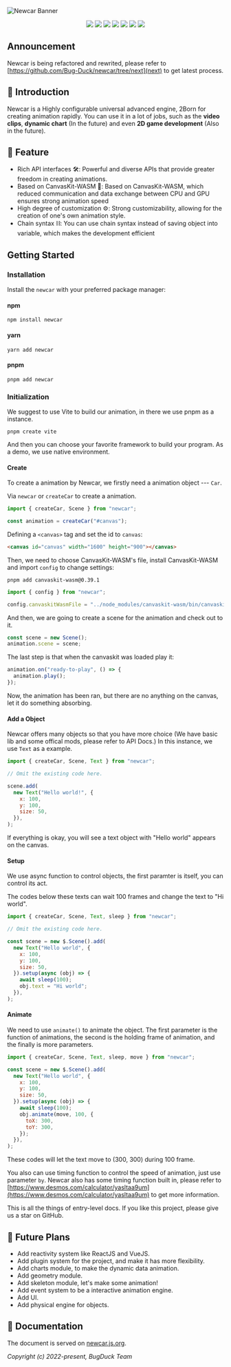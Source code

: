 <picture>
  <source media="(prefers-color-scheme: dark)" srcset="https://github.com/Bug-Duck/newcar/assets/73536163/0a17bf99-6ea5-483c-87f6-c9b284ad0030">
  <img alt="Newcar Banner" src="https://github.com/Bug-Duck/newcar/assets/73536163/02dc932c-b718-4f83-be2c-8e665760e2cd">
</picture>

<p align="center">
  <img src="https://img.shields.io/github/stars/Bug-Duck/newcar?color=yellowgreen&logo=github&style=flat-square" />
  <img src="https://img.shields.io/github/forks/Bug-Duck/newcar?logo=github&style=flat-square" />
  <img src="https://img.shields.io/github/license/Bug-Duck/newcar?color=skyblue&logo=github&style=flat-square" />
  <a href="https://twitter.com/bugduckteam"><img src="https://shields.io/badge/twitter-BugDuck_Team-blue?logo=twitter&style=flat-square" /></a>
  <a href="https://discord.gg/ANqgRc3C4b"><img src="https://shields.io/badge/discord-newcarjs-blue?logo=discord&style=flat-square" /></a>
  <a href="https://www.npmjs.com/package/newcar"><img src="https://img.shields.io/npm/dw/newcar.svg"/></a>
  <a href="https://www.npmjs.com/package/newcar"><img src="https://img.shields.io/npm/v/newcar.svg"/></a>
</p>

## Announcement

Newcar is being refactored and rewrited, please refer to [https://github.com/Bug-Duck/newcar/tree/next](next) to get latest process.

## 📔 Introduction

Newcar is a Highly configurable universal advanced engine, 2Born for creating animation rapidly. You can use it in a lot of jobs, such as the **video clips**, **dynamic chart** (In the future) and even **2D game development** (Also in the future).

## 🌟 Feature

- Rich API interfaces 🛠️: Powerful and diverse APIs that provide greater freedom in creating animations.
- Based on CanvasKit-WASM 🧬: Based on CanvasKit-WASM, which reduced communication and data exchange between CPU and GPU ensures strong animation speed
- High degree of customization ⚙️: Strong customizability, allowing for the creation of one's own animation style.
- Chain syntax ⛓️: You can use chain syntax instead of saving object into variable, which makes the development efficient

## Getting Started <Badge type="tip" text="^0.8.0" />

### Installation

Install the `newcar` with your preferred package manager:

#### npm

```shell
npm install newcar
```

#### yarn

```shell
yarn add newcar
```

#### pnpm

```shell
pnpm add newcar
```

### Initialization

We suggest to use Vite to build our animation, in there we use pnpm as a instance.

```shell
pnpm create vite
```

And then you can choose your favorite framework to build your program. As a demo, we use native environment.

#### Create

To create a animation by Newcar, we firstly need a animation object --- `Car`.

Via `newcar` or `createCar` to create a animation.

```javascript
import { createCar, Scene } from "newcar";

const animation = createCar("#canvas");
```

Defining a `<canvas>` tag and set the id to `canvas`:

```html
<canvas id="canvas" width="1600" height="900"></canvas>
```

Then, we need to choose CanvasKit-WASM's file, install CanvasKit-WASM and import `config` to change settings:

```shell
pnpm add canvaskit-wasm@0.39.1
```

```typescript
import { config } from "newcar";

config.canvaskitWasmFile = "../node_modules/canvaskit-wasm/bin/canvaskit.wasm";
```

And then, we are going to create a scene for the animation and check out to it.

```javascript
const scene = new Scene();
animation.scene = scene;
```

The last step is that when the canvaskit was loaded play it:

```javascript
animation.on("ready-to-play", () => {
  animation.play();
});
```

Now, the animation has been ran, but there are no anything on the canvas, let it do something absorbing.

#### Add a Object

Newcar offers many objects so that you have more choice (We have basic lib and some offical mods, please refer to API Docs.) In this instance, we use `Text` as a example.

```javascript
import { createCar, Scene, Text } from "newcar";

// Omit the existing code here.

scene.add(
  new Text("Hello world!", {
    x: 100,
    y: 100,
    size: 50,
  }),
);
```

If everything is okay, you will see a text object with "Hello world" appears on the canvas.

#### Setup

We use async function to control objects, the first paramter is itself, you can control its act.

The codes below these texts can wait 100 frames and change the text to "Hi world".

```javascript
import { createCar, Scene, Text, sleep } from "newcar";

// Omit the existing code here.

const scene = new $.Scene().add(
  new Text("Hello world", {
    x: 100,
    y: 100,
    size: 50,
  }).setup(async (obj) => {
    await sleep(100);
    obj.text = "Hi world";
  }),
);
```

#### Animate

We need to use `animate()` to animate the object. The first parameter is the function of animations, the second is the holding frame of animation, and the finally is more parameters.

```javascript
import { createCar, Scene, Text, sleep, move } from "newcar";

const scene = new $.Scene().add(
  new Text("Hello world", {
    x: 100,
    y: 100,
    size: 50,
  }).setup(async (obj) => {
    await sleep(100);
    obj.animate(move, 100, {
      toX: 300,
      toY: 300,
    });
  }),
);
```

These codes will let the text move to (300, 300) during 100 frame.

You also can use timing function to control the speed of animation, just use parameter `by`. Newcar also has some timing function built in, please refer to [https://www.desmos.com/calculator/yasltaa9um](https://www.desmos.com/calculator/yasltaa9um) to get more information.

This is all the things of entry-level docs. If you like this project, please give us a star on GitHub.

## 🧭 Future Plans

- Add reactivity system like ReactJS and VueJS.
- Add plugin system for the project, and make it has more flexibility.
- Add charts module, to make the dynamic data animation.
- Add geometry module.
- Add skeleton module, let's make some animation!
- Add event system to be a interactive animation engine.
- Add UI.
- Add physical engine for objects.

## 📖 Documentation

The document is served on [newcar.js.org](https://newcar.js.org).

_Copyright (c) 2022-present, BugDuck Team_
